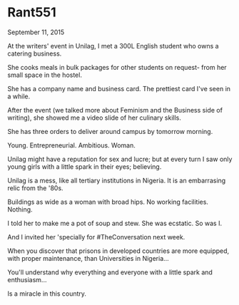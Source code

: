 # Rant551


September 11, 2015

At the writers' event in Unilag, I met a 300L English student who owns a catering business.

She cooks meals in bulk packages for other students on request- from her small space in the hostel.

She has a company name and business card. The prettiest card I've seen in a while.

After the event (we talked more about Feminism and the Business side of writing), she showed me a video slide of her culinary skills.

She has three orders to deliver around campus by tomorrow morning. 

Young. Entrepreneurial. Ambitious. Woman.

Unilag might have a reputation for sex and lucre; but at every turn I saw only young girls with a little spark in their eyes; believing.

Unilag is a mess, like all tertiary institutions in Nigeria. It is an embarrasing relic from the '80s.

Buildings as wide as a woman with broad hips. No working facilities. Nothing. 

I told her to make me a pot of soup and stew. She was ecstatic. So was I.

And I invited her 'specially for #TheConversation next week.

When you discover that prisons in developed countries are more equipped, with proper maintenance, than Universities in Nigeria...

You'll understand why everything and everyone with a little spark and enthusiasm... 

Is a miracle in this country.